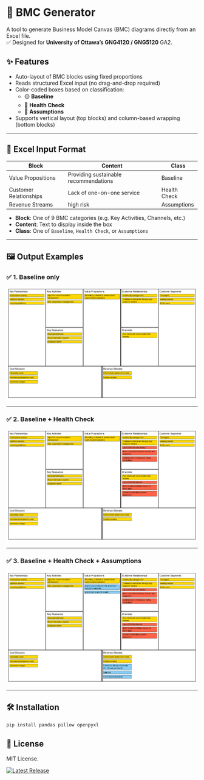 # 🧩 BMC Generator

A tool to generate Business Model Canvas (BMC) diagrams directly from an Excel file.  
✅ Designed for **University of Ottawa’s GNG4120 / GNG5120** GA2.

## ✨ Features

- Auto-layout of BMC blocks using fixed proportions
- Reads structured Excel input (no drag-and-drop required)
- Color-coded boxes based on classification:
  - 🟡 **Baseline**
  - 🔴 **Health Check**
  - 🔵 **Assumptions**
- Supports vertical layout (top blocks) and column-based wrapping (bottom blocks)

---

## 🧾 Excel Input Format

| Block               | Content                             | Class           |
|---------------------|--------------------------------------|-----------------|
| Value Propositions   | Providing sustainable recommendations | Baseline        |
| Customer Relationships | Lack of one-on-one service          | Health Check    |
| Revenue Streams      | high risk                            | Assumptions     |

- **Block**: One of 9 BMC categories (e.g. Key Activities, Channels, etc.)
- **Content**: Text to display inside the box
- **Class**: One of `Baseline`, `Health Check`, or `Assumptions`

---

## 🖼 Output Examples

### ✅ 1. Baseline only
![Baseline only](images/bmc_baseline.png)

---

### ✅ 2. Baseline + Health Check
![Baseline + Health Check](images/bmc_baseline_health.png)

---

### ✅ 3. Baseline + Health Check + Assumptions
![Baseline + Health + Assumptions](images/bmc_baseline_health_assumptions.png)

---

## 🛠 Installation

```bash
pip install pandas pillow openpyxl
```
## 📄 License

MIT License.  

[![Latest Release](https://img.shields.io/github/v/release/maxzhangg/BMC-Visualizer?label=Release)](https://github.com/maxzhangg/BMC-Visualizer/releases/latest) 

